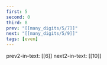 ```yaml
---
first: 5
second: 0
third: 8
prev: "[[many_digits/5/7]]"
next: "[[many_digits/5/9]]"
tags: [even]
---
```

prev2-in-text: [[6]]
next2-in-text: [[10]]
